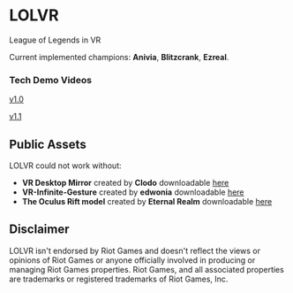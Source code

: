 # LOLVR
League of Legends in VR

Current implemented champions: **Anivia**, **Blitzcrank**, **Ezreal**.

### Tech Demo Videos
[v1.0](https://www.youtube.com/watch?v=7yvZgMvwqjQ)

[v1.1](https://www.youtube.com/watch?v=EQU7OSPLFDI)

## Public Assets

LOLVR could not work without:

 - **VR Desktop Mirror** created by **Clodo** downloadable [here](https://forum.unity.com/threads/vr-desktop-mirror-asset-x-windows-and-htc-vive.406662/)
 - **VR-Infinite-Gesture** created by **edwonia** downloadable [here](https://github.com/edwonia/VR-Infinite-Gesture)
 - **The Oculus Rift model** created by **Eternal Realm** downloadable [here](https://sketchfab.com/3d-models/oculus-rift-bac8bbee5cf743aeb09087656e7d6796)


## Disclaimer
LOLVR isn't endorsed by Riot Games and doesn't reflect the views or opinions of Riot Games or anyone officially involved in producing or managing Riot Games properties. Riot Games, and all associated properties are trademarks or registered trademarks of Riot Games, Inc.
